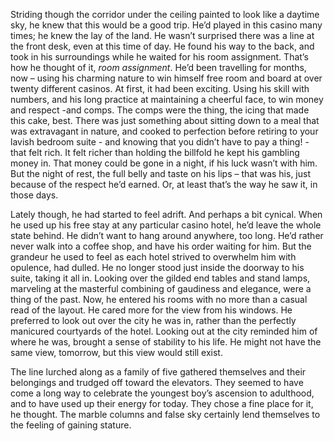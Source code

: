 Striding though the corridor under the ceiling painted to look like a daytime sky, he knew that this would be a good trip. He’d played in this casino many times; he knew the lay of the land. He wasn’t surprised there was a line at the front desk, even at this time of day. He found his way to the back, and took in his surroundings while he waited for his room assignment. That’s how he thought of it, _room assignment_. He’d been travelling for months, now – using his charming nature to win himself free room and board at over twenty different casinos. At first, it had been exciting. Using his skill with numbers, and his long practice at maintaining a cheerful face, to win money and respect -and comps. The comps were the thing, the icing that made this cake, best. There was just something about sitting down to a meal that was extravagant in nature, and cooked to perfection before retiring to your lavish bedroom suite - and knowing that you didn’t have to pay a thing! - that felt rich. It felt richer than holding the billfold he kept his gambling money in. That money could be gone in a night, if his luck wasn’t with him. But the night of rest, the full belly and taste on his lips – that was his, just because of the respect he’d earned. Or, at least that’s the way he saw it, in those days.

Lately though, he had started to feel adrift. And perhaps a bit cynical. When he used up his free stay at any particular casino hotel, he’d leave the whole state behind. He didn’t want to hang around anywhere, too long. He’d rather never walk into a coffee shop, and have his order waiting for him. But the grandeur he used to feel as each hotel strived to overwhelm him with opulence, had dulled. He no longer stood just inside the doorway to his suite, taking it all in. Looking over the gilded end tables and stand lamps, marveling at the masterful combining of gaudiness and elegance, were a thing of the past. Now, he entered his rooms with no more than a casual read of the layout. He cared more for the view from his windows. He preferred to look out over the city he was in, rather than the perfectly manicured courtyards of the hotel. Looking out at the city reminded him of where he was, brought a sense of stability to his life. He might not have the same view, tomorrow, but this view would still exist.

The line lurched along as a family of five gathered themselves and their belongings and trudged off toward the elevators. They seemed to have come a long way to celebrate the youngest boy’s ascension to adulthood, and to have used up their energy for today. They chose a fine place for it, he thought. The marble columns and false sky certainly lend themselves to the feeling of gaining stature.

